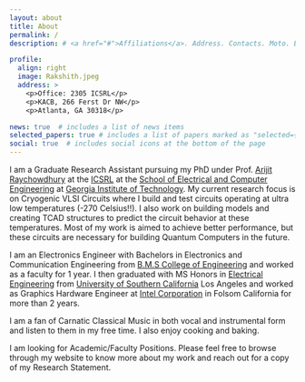 ```yaml
---
layout: about
title: About
permalink: /
description: # <a href="#">Affiliations</a>. Address. Contacts. Moto. Etc.

profile:
  align: right
  image: Rakshith.jpeg 
  address: >
    <p>Office: 2305 ICSRL</p>
    <p>KACB, 266 Ferst Dr NW</p>
    <p>Atlanta, GA 30318</p>

news: true  # includes a list of news items
selected_papers: true # includes a list of papers marked as "selected={true}"
social: true  # includes social icons at the bottom of the page
---
```


I am a Graduate Research Assistant pursuing my PhD under Prof. [Arijit Raychowdhury](https://www.ece.gatech.edu/faculty-staff-directory/arijit-raychowdhury) at the [ICSRL](https://icsrl.ece.gatech.edu) at the [School of Electrical and Computer Engineering](https://www.ece.gatech.edu) at [Georgia Institute of Technology](https://www.gatech.edu). My current research focus is on Cryogenic VLSI Circuits where I build and test circuits operating at ultra low temperatures \(-270 Celsius\!\!\). I also work on building models and creating TCAD structures to predict the circuit behavior at these temperatures. Most of my work is aimed to achieve better performance, but these circuits are necessary for building Quantum Computers in the future. 

I am an Electronics Engineer with Bachelors in Electronics and Communication Engineering from [B.M.S College of Engineering](https://bmsce.ac.in) and worked as a faculty for 1 year. I then graduated with MS Honors in [Electrical Engineering](https://minghsiehece.usc.edu) from [University of Southern California](https://www.usc.edu) Los Angeles and worked as Graphics Hardware Engineer at [Intel Corporation](https://www.intel.com/content/www/us/en/homepage.html) in Folsom California for more than 2 years. 

I am a fan of Carnatic Classical Music in both vocal and instrumental form and listen to them in my free time. I also enjoy cooking and baking. 

I am looking for Academic/Faculty Positions. Please feel free to browse through my website to know more about my work and reach out for a copy of my Research Statement.
